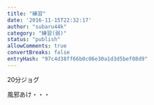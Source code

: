 ```yaml
---
title: "練習"
date: '2016-11-15T22:32:17'
author: "subaru44k"
category: "練習(弱)"
status: "publish"
allowComments: true
convertBreaks: false
entryHash: "97c4d38ff66b0c06e30a1d3d5bef08d9"
---
```

20分ジョグ

風邪あけ・・・
